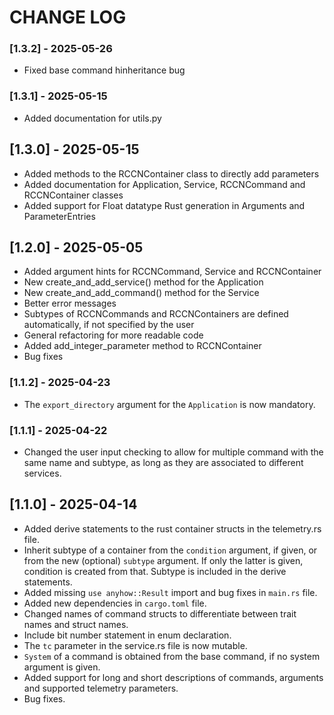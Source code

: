# CHANGE LOG

### [1.3.2] - 2025-05-26
- Fixed base command hinheritance bug

### [1.3.1] - 2025-05-15
- Added documentation for utils.py

## [1.3.0] - 2025-05-15
- Added methods to the RCCNContainer class to directly add parameters
- Added documentation for Application, Service, RCCNCommand and RCCNContainer classes
- Added support for Float datatype Rust generation in Arguments and ParameterEntries

## [1.2.0] - 2025-05-05
- Added argument hints for RCCNCommand, Service and RCCNContainer
- New create_and_add_service() method for the Application
- New create_and_add_command() method for the Service
- Better error messages
- Subtypes of RCCNCommands and RCCNContainers are defined automatically, if not specified by the user
- General refactoring for more readable code
- Added add_integer_parameter method to RCCNContainer
- Bug fixes

### [1.1.2] - 2025-04-23
- The `export_directory` argument for the `Application` is now mandatory.  

### [1.1.1] - 2025-04-22
- Changed the user input checking to allow for multiple command with the same name and subtype, as long as they are associated to different services.

## [1.1.0] - 2025-04-14
- Added derive statements to the rust container structs in the telemetry.rs file.
- Inherit subtype of a container from the `condition` argument, if given, or from the new (optional) `subtype` argument. If only the latter is given, condition is created from that. Subtype is included in the derive statements.
- Added missing `use anyhow::Result` import and bug fixes in `main.rs` file. 
- Added new dependencies in `cargo.toml` file.
- Changed names of command structs to differentiate between trait names and struct names. 
- Include bit number statement in enum declaration.
- The `tc` parameter in the service.rs file is now mutable.
- `System` of a command is obtained from the base command, if no system argument is given.
- Added support for long and short descriptions of commands, arguments and supported telemetry parameters.
- Bug fixes.
